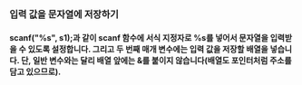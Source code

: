 ### 입력 값을 문자열에 저장하기

#### scanf("%s", s1);과 같이 scanf 함수에 서식 지정자로 %s를 넣어서 문자열을 입력받을 수 있도록 설정합니다. 그리고 두 번째 매개 변수에는 입력 값을 저장할 배열을 넣습니다. 단, 일반 변수와는 달리 배열 앞에는 &를 붙이지 않습니다(배열도 포인터처럼 주소를 담고 있으므로).